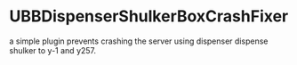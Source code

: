# UBBDispenserShulkerBoxCrashFixer
a simple plugin prevents crashing the server using dispenser dispense shulker to y-1 and y257.
